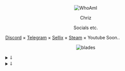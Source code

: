 <p align="center">
  <img
src="https://camo.githubusercontent.com/1271ae3759683a4a2d753af90938c8912c3fca34cb2f82ec1c391340216e8499/68747470733a2f2f6d656469612e646973636f72646170702e6e65742f6174746163686d656e74732f3737363831363030333936323337323130392f3738343132333730373938373332393037352f6769726c6769662e676966" alt="WhoAmI">
</p>

<p align="center">
    Chriz
<p align="center">
Socials etc.
<p align="center">
   
   <a href="https://discord.com/users/755217098183016488">Discord</a>
   ×
   <a href="https://t.me/unwizz">Telegram</a>
   ×
   <a href="https://sellix.io/chriz">Sellix</a>
   ×
   <a href="https://steamcommunity.com/id/Discordians">Steam</a>
   ×
   Youtube Soon..
   
</p>

<p align="center">
<img src="https://komarev.com/ghpvc/?username=unwizz&color=red" alt="blades" width="" height="">
</p>

<details>
  <summary>⸸</summary>
  <img src="https://github-readme-stats.vercel.app/api?username=unwizz&theme=black" alt="fax">
</details>

<details>
  <summary>⸸</summary>
  <img src="https://github-readme-stats.vercel.app/api/top-langs/?username=unwizz&theme=black" alt="fax">
</details>
